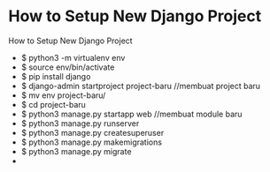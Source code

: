 # How to Setup New Django Project
How to Setup New Django Project
- $ python3 -m virtualenv env
- $ source env/bin/activate
- $ pip install django
- $ django-admin startproject project-baru //membuat project baru
- $ mv env project-baru/
- $ cd project-baru
- $ python3 manage.py startapp web //membuat module baru
- $ python3 manage.py runserver
- $ python3 manage.py createsuperuser
- $ python3 manage.py makemigrations
- $ python3 manage.py migrate
- 
